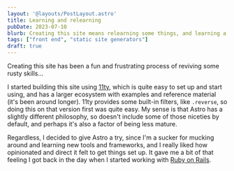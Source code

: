 ```yaml
---
layout: '@layouts/PostLayout.astro'
title: Learning and relearning
pubDate: 2023-07-10
blurb: Creating this site means relearning some things, and learning a whole lot of new stuff.
tags: ["front end", "static site generators"]
draft: true
---
```


Creating this site has been a fun and frustrating process of reviving some rusty skills...

I started building this site using [11ty](https://www.11ty.dev/), which is quite easy to set up and start using, and has a larger ecosystem with examples and reference material (it's been around longer). 11ty provides some built-in filters, like `.reverse`, so doing this on that version first was quite easy. My sense is that Astro has a slightly different philosophy, so doesn't include some of those niceties by default, and perhaps it's also a factor of being less mature.

Regardless, I decided to give Astro a try, since I'm a sucker for mucking around and learning new tools and frameworks, and I really liked how opinionated and direct it felt to get things set up. It gave me a bit of that feeling I got back in the day when I started working with [Ruby on Rails](https://rubyonrails.org/).

